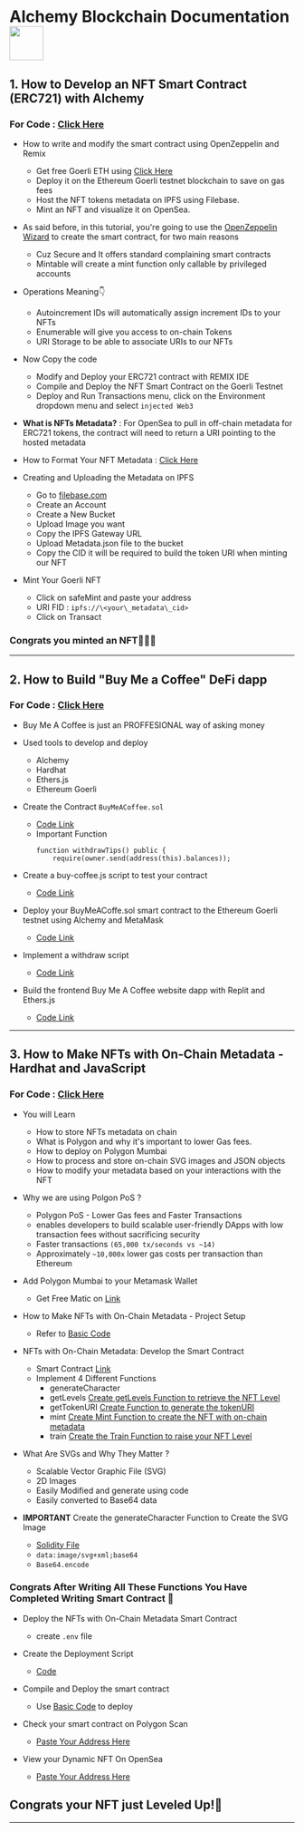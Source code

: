 # Alchemy Blockchain Documentation <img src="https://media.tenor.com/UTxZPwKlNNIAAAAi/ethereum-ethereum-crypto.gif" width="60" height="60" />

##  1. **How to Develop an NFT Smart Contract (ERC721) with Alchemy** 

### For Code : [Click Here](https://github.com/Coollaitar/Alchemy-Blockchain/tree/main/1.%20How%20to%20Develop%20an%20NFT%20Smart%20Contract%20(ERC721)%20with%20Alchemy)

- How to write and modify the smart contract using OpenZeppelin and Remix

    - Get free Goerli ETH using [Click Here](https://goerlifaucet.com/)
    - Deploy it on the Ethereum Goerli testnet blockchain to save on gas fees
    - Host the NFT tokens metadata on IPFS using Filebase.
    - Mint an NFT and visualize it on OpenSea.
- As said before, in this tutorial, you're going to use the [OpenZeppelin Wizard](https://docs.openzeppelin.com/contracts/4.x/wizard) to create the smart contract, for two main reasons 

    - Cuz Secure and It offers standard complaining smart contracts
    - Mintable will create a mint function only callable by privileged accounts
- Operations Meaning👇

    - Autoincrement IDs will automatically assign increment IDs to your NFTs
    - Enumerable will give you access to on-chain Tokens 
    - URI Storage to be able to associate URIs to our NFTs
- Now Copy the code

    - Modify and Deploy your ERC721 contract with REMIX IDE
    - Compile and Deploy the NFT Smart Contract on the Goerli Testnet
    - Deploy and Run Transactions menu, click on the Environment dropdown menu and select `injected Web3`

- **What is NFTs Metadata?** : For OpenSea to pull in off-chain metadata for ERC721 tokens, the contract will need to return a URI pointing to the hosted metadata

- How to Format Your NFT Metadata : [Click Here](https://github.com/Coollaitar/Alchemy-Blockchain/blob/main/1.%20How%20to%20Develop%20an%20NFT%20Smart%20Contract%20(ERC721)%20with%20Alchemy/metadata.json)

- Creating and Uploading the Metadata on IPFS 

    - Go to [filebase.com](https://filebase.com/)
    - Create an Account
    - Create a New Bucket
    - Upload Image you want
    - Copy the IPFS Gateway URL
    - Upload Metadata.json file to the bucket
    - Copy the CID it will be required to build the token URI when minting our NFT

- Mint Your Goerli NFT  

    - Click on safeMint and paste your address
    - URI FID : `ipfs://\<your\_metadata\_cid>`
    - Click on Transact

### Congrats you minted an NFT🎉🎉🎉    
-----------------------------------------------------------------------------------------------------------------------------------------
## 2. **How to Build "Buy Me a Coffee" DeFi dapp**

### For Code : [Click Here](https://github.com/Coollaitar/Alchemy-Blockchain/tree/main/2.%20How%20to%20Build%20Buy%20Me%20a%20Coffee%20DeFi%20dapp/BuyMeACoffee-contracts)
- Buy Me A Coffee is just an PROFFESIONAL way of asking money

- Used tools to develop and deploy
    - Alchemy
    - Hardhat
    - Ethers.js
    - Ethereum Goerli

- Create the Contract `BuyMeACoffee.sol` 
    - [Code Link](https://github.com/Coollaitar/Alchemy-Blockchain/blob/main/2.%20How%20to%20Build%20Buy%20Me%20a%20Coffee%20DeFi%20dapp/BuyMeACoffee-contracts/contracts/BuyMeACoffee.sol)
  - Important Function 
    ```solidity
    function withdrawTips() public {
        require(owner.send(address(this).balances));
    ```
- Create a buy-coffee.js script to test your contract
    - [Code Link](https://github.com/Coollaitar/Alchemy-Blockchain/blob/main/2.%20How%20to%20Build%20Buy%20Me%20a%20Coffee%20DeFi%20dapp/BuyMeACoffee-contracts/scripts/buy-coffee.js)

- Deploy your BuyMeACoffe.sol smart contract to the Ethereum Goerli testnet using Alchemy and MetaMask
    - [Code Link](https://github.com/Coollaitar/Alchemy-Blockchain/blob/main/2.%20How%20to%20Build%20Buy%20Me%20a%20Coffee%20DeFi%20dapp/BuyMeACoffee-contracts/scripts/deploy.js)


- Implement a withdraw script
    - [Code Link](https://github.com/Coollaitar/Alchemy-Blockchain/blob/main/2.%20How%20to%20Build%20Buy%20Me%20a%20Coffee%20DeFi%20dapp/BuyMeACoffee-contracts/scripts/withdraw.js)


- Build the frontend Buy Me A Coffee website dapp with Replit and Ethers.js    
    - [Code Link](https://github.com/Coollaitar/Alchemy-Blockchain/tree/main/2.%20How%20to%20Build%20Buy%20Me%20a%20Coffee%20DeFi%20dapp/Frontend/RTW3-Week2-BuyMeACoffee-Website)

-----------------------------------------------------------------------------------------------------------------------------------------

## 3. How to Make NFTs with On-Chain Metadata - Hardhat and JavaScript

### For Code : [Click Here](https://github.com/Coollaitar/Alchemy-Blockchain/tree/main/3.%20How%20to%20Make%20NFTs%20with%20On-Chain%20Metadata%20-%20Hardhat%20and%20JavaScript)

- You will Learn
    - How to store NFTs metadata on chain
    - What is Polygon and why it's important to lower Gas fees.
    - How to deploy on Polygon Mumbai
    - How to process and store on-chain SVG images and JSON objects
    - How to modify your metadata based on your interactions with the NFT

- Why we are using Polgon PoS ?
    - Polygon PoS - Lower Gas fees and Faster Transactions
    - enables developers to build scalable user-friendly DApps with low transaction fees without sacrificing security
    - Faster transactions `(65,000 tx/seconds vs ~14)`
    - Approximately `~10,000x` lower gas costs per transaction than Ethereum

- Add Polygon Mumbai to your Metamask Wallet
    - Get Free Matic on [Link](mumbaifaucet.com) 
   
- How to Make NFTs with On-Chain Metadata - Project Setup 
    - Refer to [Basic Code](https://github.com/Coollaitar/Alchemy-Blockchain/tree/main/Basic%20Codes)   

- NFTs with On-Chain Metadata: Develop the Smart Contract
    - Smart Contract [Link](https://github.com/Coollaitar/Alchemy-Blockchain/blob/main/3.%20How%20to%20Make%20NFTs%20with%20On-Chain%20Metadata%20-%20Hardhat%20and%20JavaScript/ChainBattled/contracts/ChainBattles.sol) 
    - Implement 4 Different Functions
        - generateCharacter 
        - getLevels [Create getLevels Function to retrieve the NFT Level](https://github.com/Coollaitar/Alchemy-Blockchain/blob/main/3.%20How%20to%20Make%20NFTs%20with%20On-Chain%20Metadata%20-%20Hardhat%20and%20JavaScript/ChainBattled/contracts/ChainBattles.sol)
        - getTokenURI [Create Function to generate the tokenURI](https://github.com/Coollaitar/Alchemy-Blockchain/blob/main/3.%20How%20to%20Make%20NFTs%20with%20On-Chain%20Metadata%20-%20Hardhat%20and%20JavaScript/ChainBattled/contracts/ChainBattles.sol)
        - mint [Create Mint Function to create the NFT with on-chain metadata](https://github.com/Coollaitar/Alchemy-Blockchain/blob/main/3.%20How%20to%20Make%20NFTs%20with%20On-Chain%20Metadata%20-%20Hardhat%20and%20JavaScript/ChainBattled/contracts/ChainBattles.sol)
        - train [Create the Train Function to raise your NFT Level](https://github.com/Coollaitar/Alchemy-Blockchain/blob/main/3.%20How%20to%20Make%20NFTs%20with%20On-Chain%20Metadata%20-%20Hardhat%20and%20JavaScript/ChainBattled/contracts/ChainBattles.sol)
- What Are SVGs and Why They Matter ?   
    - Scalable Vector Graphic File (SVG) 
    - 2D Images
    - Easily Modified and generate using code
    - Easily converted to Base64 data  

- **IMPORTANT** Create the generateCharacter Function to Create the SVG Image 
    - [Solidity File](https://github.com/Coollaitar/Alchemy-Blockchain/blob/main/3.%20How%20to%20Make%20NFTs%20with%20On-Chain%20Metadata%20-%20Hardhat%20and%20JavaScript/ChainBattled/contracts/ChainBattles.sol)
    - `data:image/svg+xml;base64`
    - `Base64.encode`

### Congrats After Writing All These Functions You Have Completed Writing Smart Contract 🌈   

- Deploy the NFTs with On-Chain Metadata Smart Contract
    - create `.env` file

- Create the Deployment Script
    - [Code](https://github.com/Coollaitar/Alchemy-Blockchain/blob/main/3.%20How%20to%20Make%20NFTs%20with%20On-Chain%20Metadata%20-%20Hardhat%20and%20JavaScript/ChainBattled/scripts/deploy.js)

- Compile and Deploy the smart contract
    - Use [Basic Code](https://github.com/Coollaitar/Alchemy-Blockchain/blob/main/Basic%20Codes/code.md) to deploy

- Check your smart contract on Polygon Scan
    - [Paste Your Address Here](https://mumbai.polygonscan.com/)

- View your Dynamic NFT On OpenSea    
    - [Paste Your Address Here](https://testnets.opensea.io/)

## Congrats your NFT just Leveled Up!🎉

-----------------------------------------------------------------------------------------------------------------------------------------
